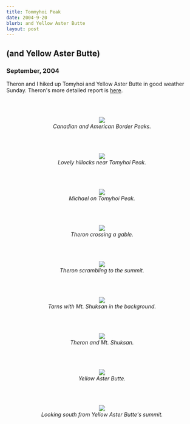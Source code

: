 ```yaml
---
title: Tommyhoi Peak
date: 2004-9-20
blurb: and Yellow Aster Butte
layout: post
---
```


<h2>(and Yellow Aster Butte)</h2>
<h3>September, 2004</h3>

<p>
</p>
<p>
Theron and I hiked up Tomyhoi and Yellow Aster Butte in good weather Sunday.
Theron's more detailed report is <a href="
http://www.theronwelch.com/mountains/pnw/north/tomyhoi/index.htm">here</a>.
</p>
<p>
<br><br><center>
<img src="images/articles/trips/2004/borderpeaks.jpg"><br>
<i>Canadian and American Border Peaks.</i><br></center>

<br><br><center>
<img src="images/articles/trips/2004/hillocks.jpg"><br>
<i>Lovely hillocks near Tomyhoi Peak.</i><br></center>

<br><br><center>
<img src="images/articles/trips/2004/michaeltom.jpg"><br>
<i>Michael on Tomyhoi Peak.</i><br></center>

<br><br><center>
<img src="images/articles/trips/2004/neargable.jpg"><br>
<i>Theron crossing a gable.</i><br></center>

<br><br><center>
<img src="images/articles/trips/2004/nearsumth.jpg"><br>
<i>Theron scrambling to the summit.</i><br></center>

<br><br><center>
<img src="images/articles/trips/2004/shuksanview.jpg"><br>
<i>Tarns with Mt. Shuksan in the background.</i><br></center>

<br><br><center>
<img src="images/articles/trips/2004/theronbrskies.jpg"><br>
<i>Theron and Mt. Shuksan.</i><br></center>

<br><br><center>
<img src="images/articles/trips/2004/yasterbutte.jpg"><br>
<i>Yellow Aster Butte.</i><br></center>

<br><br><center>
<img src="images/articles/trips/2004/yastersummitv.jpg"><br>
<i>Looking south from Yellow Aster Butte's summit.</i><br></center>

</p>

